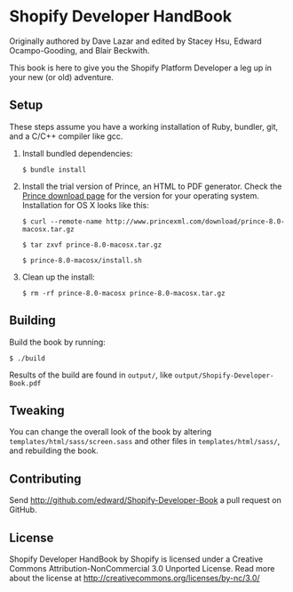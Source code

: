 # Shopify Developer HandBook

Originally authored by Dave Lazar and edited by Stacey Hsu, Edward Ocampo-Gooding, and Blair Beckwith.

This book is here to give you the Shopify Platform Developer a leg up in your new (or old) adventure.

## Setup

These steps assume you have a working installation of Ruby, bundler, git, and a C/C++ compiler like gcc.

1. Install bundled dependencies:

    `$ bundle install`

2. Install the trial version of Prince, an HTML to PDF generator. Check the [Prince download page](http://www.princexml.com/download/) for the version for your operating system. Installation for OS X looks like this:

    `$ curl --remote-name http://www.princexml.com/download/prince-8.0-macosx.tar.gz`

    `$ tar zxvf prince-8.0-macosx.tar.gz`

    `$ prince-8.0-macosx/install.sh`

3. Clean up the install:

    `$ rm -rf prince-8.0-macosx prince-8.0-macosx.tar.gz`

## Building

Build the book by running:

    $ ./build

Results of the build are found in `output/`, like `output/Shopify-Developer-Book.pdf`

## Tweaking

You can change the overall look of the book by altering `templates/html/sass/screen.sass` and other files in `templates/html/sass/`, and rebuilding the book.

## Contributing

Send http://github.com/edward/Shopify-Developer-Book a pull request on GitHub.

## License

Shopify Developer HandBook by Shopify is licensed under a Creative Commons Attribution-NonCommercial 3.0 Unported License. Read more about the license at http://creativecommons.org/licenses/by-nc/3.0/